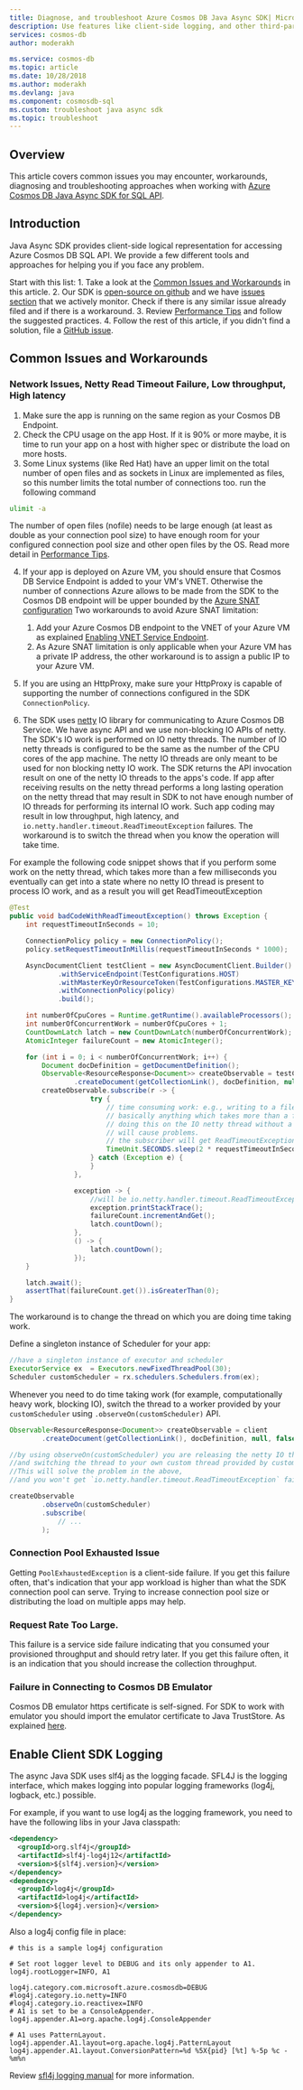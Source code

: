 ```yaml
---
title: Diagnose, and troubleshoot Azure Cosmos DB Java Async SDK| Microsoft Docs
description: Use features like client-side logging, and other third-party tools to identify, diagnose, and troubleshoot Azure Cosmos DB issues.
services: cosmos-db
author: moderakh

ms.service: cosmos-db
ms.topic: article
ms.date: 10/28/2018
ms.author: moderakh
ms.devlang: java
ms.component: cosmosdb-sql
ms.custom: troubleshoot java async sdk
ms.topic: troubleshoot
---
```


## Overview
This article covers common issues you may encounter, workarounds, diagnosing and troubleshooting approaches when working with [Azure Cosmos DB Java Async SDK for SQL API](sql-api-sdk-async-java.md).

## <a name="introduction"></a>Introduction

Java Async SDK provides client-side logical representation for accessing Azure Cosmos DB SQL API. We provide a few different tools and approaches for helping you if you face any problem.

Start with this list:
    1. Take a look at the [Common Issues and Workarounds] in this article.
    2. Our SDK is [open-source on github](https://github.com/Azure/azure-cosmosdb-java) and we have [issues section](https://github.com/Azure/) that we actively monitor. Check if there is any similar issue already filed and if there is a workaround.
    3. Review [Performance Tips](performance-tips-async-java.md) and follow the suggested practices.
    4. Follow the rest of this article, if you didn't find a solution, file a [GitHub issue](https://github.com/Azure/azure-cosmosdb-java/issues).

## <a name="common-issues-workarounds"></a>Common Issues and Workarounds

### Network Issues, Netty Read Timeout Failure, Low throughput, High latency

1. Make sure the app is running on the same region as your Cosmos DB Endpoint. 
2. Check the CPU usage on the app Host. If it is 90% or more maybe, it is time to run your app on a host with higher spec or distribute the load on more hosts.
3. Some Linux systems (like Red Hat) have an upper limit on the total number of open files and as sockets in Linux are implemented as files, so this number limits the total number of connections too.
run the following command
```bash
ulimit -a
```
The number of open files (nofile) needs to be large enough (at least as double as your connection pool size) to have enough room for your configured connection pool size and other open files by the OS. Read more detail  in [Performance Tips](performance-tips-async-java.md).

4. If your app is deployed on Azure VM, you should ensure that Cosmos DB Service Endpoint is added to your VM's VNET. Otherwise the number of connections Azure allows to be made from the SDK to the Cosmos DB endpoint will be upper bounded by the [Azure SNAT configuration](https://docs.microsoft.com/en-us/azure/load-balancer/load-balancer-outbound-connections#preallocatedports)
Two workarounds to avoid Azure SNAT limitation:
    1.  Add your Azure Cosmos DB endpoint to the VNET of your Azure VM as explained [Enabling VNET Service Endpoint](https://docs.microsoft.com/en-us/azure/virtual-network/virtual-network-service-endpoints-overview).
    2. As Azure SNAT limitation is only applicable when your Azure VM has a private IP address, the other workaround is to assign a public IP to your Azure VM.

5. If you are using an HttpProxy, make sure your HttpProxy is capable of supporting the number of connections configured in the SDK `ConnectionPolicy`.

6. The SDK uses [netty](https://netty.io/) IO library for communicating to Azure Cosmos DB Service. We have async API and we use non-blocking IO APIs of netty. The SDK's IO work is performed on IO netty threads. The number of IO netty threads is configured to be the same as the number of the CPU cores of the app machine. The netty IO threads are only meant to be used for non blocking netty IO work. The SDK returns the API invocation result on one of the netty IO threads to the apps's code. If app after receiving results on the netty thread performs a long lasting operation on the netty thread that may result in SDK to not have enough number of IO threads for performing its internal IO work. Such app coding may result in low throughput, high latency, and `io.netty.handler.timeout.ReadTimeoutException` failures. The workaround is to switch the thread when you know the operation will take time.

For example the following code snippet shows that if you perform some work on the netty thread, which takes more than a few milliseconds you eventually can get into a state where no netty IO thread is present to process IO work, and as a result you will get ReadTimeoutException

```java
@Test
public void badCodeWithReadTimeoutException() throws Exception {
    int requestTimeoutInSeconds = 10;

    ConnectionPolicy policy = new ConnectionPolicy();
    policy.setRequestTimeoutInMillis(requestTimeoutInSeconds * 1000);

    AsyncDocumentClient testClient = new AsyncDocumentClient.Builder()
            .withServiceEndpoint(TestConfigurations.HOST)
            .withMasterKeyOrResourceToken(TestConfigurations.MASTER_KEY)
            .withConnectionPolicy(policy)
            .build();

    int numberOfCpuCores = Runtime.getRuntime().availableProcessors();
    int numberOfConcurrentWork = numberOfCpuCores + 1;
    CountDownLatch latch = new CountDownLatch(numberOfConcurrentWork);
    AtomicInteger failureCount = new AtomicInteger();

    for (int i = 0; i < numberOfConcurrentWork; i++) {
        Document docDefinition = getDocumentDefinition();
        Observable<ResourceResponse<Document>> createObservable = testClient
                .createDocument(getCollectionLink(), docDefinition, null, false);
        createObservable.subscribe(r -> {
                    try {
                        // time consuming work: e.g., writing to a file, computationally heavy work, or just sleep
                        // basically anything which takes more than a few milliseconds
                        // doing this on the IO netty thread without a proper scheduler,
                        // will cause problems.
                        // the subscriber will get ReadTimeoutException
                        TimeUnit.SECONDS.sleep(2 * requestTimeoutInSeconds);
                    } catch (Exception e) {
                    }
                },

                exception -> {
                    //will be io.netty.handler.timeout.ReadTimeoutException
                    exception.printStackTrace();
                    failureCount.incrementAndGet();
                    latch.countDown();
                },
                () -> {
                    latch.countDown();
                });
    }

    latch.await();
    assertThat(failureCount.get()).isGreaterThan(0);
}
```

The workaround is to change the thread on which you are doing time taking work.

Define a singleton instance of Scheduler for your app:

```java
//have a singleton instance of executor and scheduler
ExecutorService ex  = Executors.newFixedThreadPool(30);
Scheduler customScheduler = rx.schedulers.Schedulers.from(ex);
```

Whenever you need to do time taking work (for example, computationally heavy work, blocking IO), switch the thread to a worker provided by your `customScheduler` using `.observeOn(customScheduler)` API.

```java
Observable<ResourceResponse<Document>> createObservable = client
        .createDocument(getCollectionLink(), docDefinition, null, false);

//by using observeOn(customScheduler) you are releasing the netty IO thread 
//and switching the thread to your own custom thread provided by customScheduler. 
//This will solve the problem in the above,
//and you won't get `io.netty.handler.timeout.ReadTimeoutException` failure.

createObservable
        .observeOn(customScheduler)
        .subscribe(
            // ...
        );
```

### Connection Pool Exhausted Issue

Getting `PoolExhaustedException` is a client-side failure. If you get this failure often, that's indication that your app workload is higher than what the SDK connection pool can serve. Trying to increase connection pool size or distributing the load on multiple apps may help.


### Request Rate Too Large.
This failure is a service side failure indicating that you consumed your provisioned throughput and should retry later. If you get this failure often, it is an indication that you should increase the collection throughput.

### Failure in Connecting to Cosmos DB Emulator

Cosmos DB emulator https certificate is self-signed. For SDK to work with emulator you should import the emulator certificate to Java TrustStore. As explained [here](https://docs.microsoft.com/en-us/azure/cosmos-db/local-emulator-export-ssl-certificates).


## <a name="enable-client-sice-logging"></a>Enable Client SDK Logging

The async Java SDK uses slf4j as the logging facade. SFL4J is the logging interface, which makes logging into popular logging frameworks (log4j, logback, etc.) possible.

For example, if you want to use log4j as the logging framework, you need to have the following libs in your Java classpath:

```xml
<dependency>
  <groupId>org.slf4j</groupId>
  <artifactId>slf4j-log4j12</artifactId>
  <version>${slf4j.version}</version>
</dependency>
<dependency>
  <groupId>log4j</groupId>
  <artifactId>log4j</artifactId>
  <version>${log4j.version}</version>
</dependency>
```

Also a log4j config file in place:
```
# this is a sample log4j configuration

# Set root logger level to DEBUG and its only appender to A1.
log4j.rootLogger=INFO, A1

log4j.category.com.microsoft.azure.cosmosdb=DEBUG
#log4j.category.io.netty=INFO
#log4j.category.io.reactivex=INFO
# A1 is set to be a ConsoleAppender.
log4j.appender.A1=org.apache.log4j.ConsoleAppender

# A1 uses PatternLayout.
log4j.appender.A1.layout=org.apache.log4j.PatternLayout
log4j.appender.A1.layout.ConversionPattern=%d %5X{pid} [%t] %-5p %c - %m%n
```

Review [sfl4j logging manual](https://www.slf4j.org/manual.html) for more information.

 <!--Anchors-->
[Introduction]: #introduction
[Common Issues and Workarounds]: #common-issues-workarounds
[Enable Client SDK Logging]: #enable-client-sice-logging





